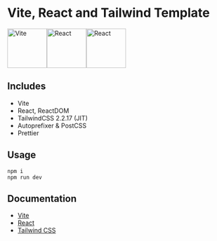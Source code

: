 # Vite, React and Tailwind Template

<div style="display:flex">
<img src="https://res.cloudinary.com/practicaldev/image/fetch/s--U9JDPVxl--/c_imagga_scale,f_auto,fl_progressive,h_900,q_auto,w_1600/https://dev-to-uploads.s3.amazonaws.com/uploads/articles/uqytmu5mjxor1tqshwkn.png" alt="Vite" width="auto" height="90px">
<img src="https://repository-images.githubusercontent.com/37153337/9d0a6780-394a-11eb-9fd1-6296a684b124" alt="React" width="auto" height="90px">
<img src="https://miro.medium.com/max/712/0*QXkyD4rFK7ivYf9-.png" alt="React" width="auto" height="90px">
</div>

## Includes

- Vite
- React, ReactDOM
- TailwindCSS 2.2.17 (JIT)
- Autoprefixer & PostCSS
- Prettier

## Usage

```
npm i
npm run dev
```

## Documentation

- [Vite](https://vitejs.dev/guide/)
- [React](https://reactjs.org/)
- [Tailwind CSS](https://tailwindcss.com/)
